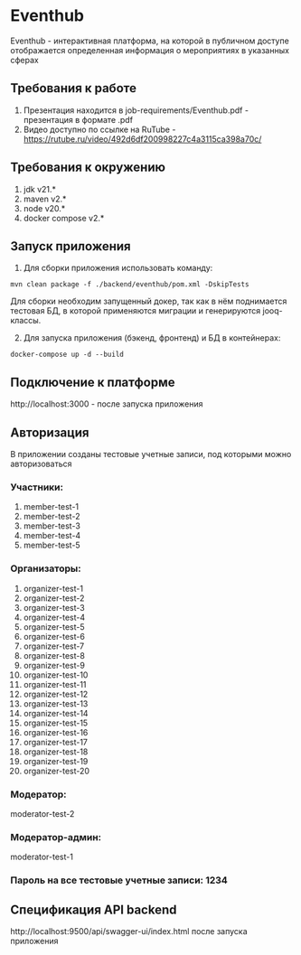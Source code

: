 # Eventhub

Eventhub - интерактивная платформа, на которой в публичном доступе отображается определенная информация о мероприятиях в указанных сферах

## Требования к работе

1. Презентация находится в job-requirements/Eventhub.pdf - презентация в формате .pdf
2. Видео доступно по ссылке на RuTube - https://rutube.ru/video/492d6df200998227c4a3115ca398a70c/

## Требования к окружению

1. jdk v21.*
2. maven v2.*
3. node v20.*
4. docker compose v2.*

## Запуск приложения

1. Для сборки приложения использовать команду:
```
mvn clean package -f ./backend/eventhub/pom.xml -DskipTests  
```
Для сборки необходим запущенный докер, так как в нём поднимается тестовая БД, в которой применяются миграции и генерируются jooq-классы.

2. Для запуска приложения (бэкенд, фронтенд) и БД в контейнерах:
```
docker-compose up -d --build 
```

## Подключение к платформе

http://localhost:3000 - после запуска приложения

## Авторизация
В приложении созданы тестовые учетные записи, под которыми можно авторизоваться
### Участники: 
1. member-test-1
2. member-test-2
3. member-test-3
4. member-test-4
5. member-test-5
### Организаторы:
1. organizer-test-1
2. organizer-test-2
3. organizer-test-3
4. organizer-test-4
5. organizer-test-5
6. organizer-test-6
7. organizer-test-7
8. organizer-test-8
9. organizer-test-9
10. organizer-test-10
11. organizer-test-11
12. organizer-test-12
13. organizer-test-13
14. organizer-test-14
15. organizer-test-15
16. organizer-test-16
17. organizer-test-17
18. organizer-test-18
19. organizer-test-19
20. organizer-test-20
### Модератор:
moderator-test-2
### Модератор-админ:
moderator-test-1

### Пароль на все тестовые учетные записи: 1234
## Спецификация API backend
http://localhost:9500/api/swagger-ui/index.html после запуска приложения
